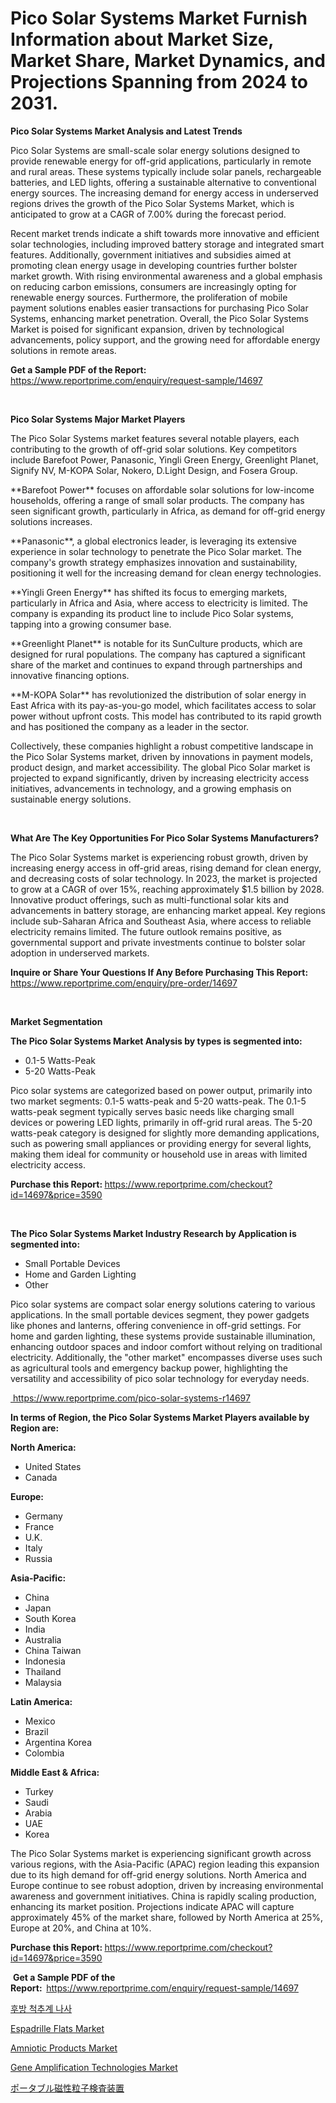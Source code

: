 <p><h1>Pico Solar Systems Market Furnish Information about Market Size, Market Share, Market Dynamics, and Projections Spanning from 2024 to 2031.</h1></p><p><strong>Pico Solar Systems Market Analysis and Latest Trends</strong></p>
<p><p>Pico Solar Systems are small-scale solar energy solutions designed to provide renewable energy for off-grid applications, particularly in remote and rural areas. These systems typically include solar panels, rechargeable batteries, and LED lights, offering a sustainable alternative to conventional energy sources. The increasing demand for energy access in underserved regions drives the growth of the Pico Solar Systems Market, which is anticipated to grow at a CAGR of 7.00% during the forecast period.</p><p>Recent market trends indicate a shift towards more innovative and efficient solar technologies, including improved battery storage and integrated smart features. Additionally, government initiatives and subsidies aimed at promoting clean energy usage in developing countries further bolster market growth. With rising environmental awareness and a global emphasis on reducing carbon emissions, consumers are increasingly opting for renewable energy sources. Furthermore, the proliferation of mobile payment solutions enables easier transactions for purchasing Pico Solar Systems, enhancing market penetration. Overall, the Pico Solar Systems Market is poised for significant expansion, driven by technological advancements, policy support, and the growing need for affordable energy solutions in remote areas.</p></p>
<p><strong>Get a Sample PDF of the Report:&nbsp;</strong> <a href="https://www.reportprime.com/enquiry/request-sample/14697">https://www.reportprime.com/enquiry/request-sample/14697</a></p>
<p>&nbsp;</p>
<p><strong>Pico Solar Systems Major Market Players</strong></p>
<p><p>The Pico Solar Systems market features several notable players, each contributing to the growth of off-grid solar solutions. Key competitors include Barefoot Power, Panasonic, Yingli Green Energy, Greenlight Planet, Signify NV, M-KOPA Solar, Nokero, D.Light Design, and Fosera Group.</p><p>**Barefoot Power** focuses on affordable solar solutions for low-income households, offering a range of small solar products. The company has seen significant growth, particularly in Africa, as demand for off-grid energy solutions increases.</p><p>**Panasonic**, a global electronics leader, is leveraging its extensive experience in solar technology to penetrate the Pico Solar market. The company's growth strategy emphasizes innovation and sustainability, positioning it well for the increasing demand for clean energy technologies.</p><p>**Yingli Green Energy** has shifted its focus to emerging markets, particularly in Africa and Asia, where access to electricity is limited. The company is expanding its product line to include Pico Solar systems, tapping into a growing consumer base.</p><p>**Greenlight Planet** is notable for its SunCulture products, which are designed for rural populations. The company has captured a significant share of the market and continues to expand through partnerships and innovative financing options.</p><p>**M-KOPA Solar** has revolutionized the distribution of solar energy in East Africa with its pay-as-you-go model, which facilitates access to solar power without upfront costs. This model has contributed to its rapid growth and has positioned the company as a leader in the sector.</p><p>Collectively, these companies highlight a robust competitive landscape in the Pico Solar Systems market, driven by innovations in payment models, product design, and market accessibility. The global Pico Solar market is projected to expand significantly, driven by increasing electricity access initiatives, advancements in technology, and a growing emphasis on sustainable energy solutions.</p></p>
<p>&nbsp;</p>
<p><strong>What Are The Key Opportunities For Pico Solar Systems Manufacturers?</strong></p>
<p><p>The Pico Solar Systems market is experiencing robust growth, driven by increasing energy access in off-grid areas, rising demand for clean energy, and decreasing costs of solar technology. In 2023, the market is projected to grow at a CAGR of over 15%, reaching approximately $1.5 billion by 2028. Innovative product offerings, such as multi-functional solar kits and advancements in battery storage, are enhancing market appeal. Key regions include sub-Saharan Africa and Southeast Asia, where access to reliable electricity remains limited. The future outlook remains positive, as governmental support and private investments continue to bolster solar adoption in underserved markets.</p></p>
<p><strong>Inquire or Share Your Questions If Any Before Purchasing This Report:</strong> <a href="https://www.reportprime.com/enquiry/pre-order/14697">https://www.reportprime.com/enquiry/pre-order/14697</a></p>
<p>&nbsp;</p>
<p><strong>Market Segmentation</strong></p>
<p><strong>The Pico Solar Systems Market Analysis by types is segmented into:</strong></p>
<p><ul><li>0.1-5 Watts-Peak</li><li>5-20 Watts-Peak</li></ul></p>
<p><p>Pico solar systems are categorized based on power output, primarily into two market segments: 0.1-5 watts-peak and 5-20 watts-peak. The 0.1-5 watts-peak segment typically serves basic needs like charging small devices or powering LED lights, primarily in off-grid rural areas. The 5-20 watts-peak category is designed for slightly more demanding applications, such as powering small appliances or providing energy for several lights, making them ideal for community or household use in areas with limited electricity access.</p></p>
<p><strong>Purchase this Report:&nbsp;</strong><a href="https://www.reportprime.com/checkout?id=14697&price=3590">https://www.reportprime.com/checkout?id=14697&price=3590</a></p>
<p>&nbsp;</p>
<p><strong>The Pico Solar Systems Market Industry Research by Application is segmented into:</strong></p>
<p><ul><li>Small Portable Devices</li><li>Home and Garden Lighting</li><li>Other</li></ul></p>
<p><p>Pico solar systems are compact solar energy solutions catering to various applications. In the small portable devices segment, they power gadgets like phones and lanterns, offering convenience in off-grid settings. For home and garden lighting, these systems provide sustainable illumination, enhancing outdoor spaces and indoor comfort without relying on traditional electricity. Additionally, the "other market" encompasses diverse uses such as agricultural tools and emergency backup power, highlighting the versatility and accessibility of pico solar technology for everyday needs.</p></p>
<p><a href="https://www.reportprime.com/pico-solar-systems-r14697">&nbsp;https://www.reportprime.com/pico-solar-systems-r14697</a></p>
<p><strong>In terms of Region, the Pico Solar Systems Market Players available by Region are:</strong></p>
<p>
    <p> <strong> North America: </strong>
        <ul>
            <li>United States</li>
            <li>Canada</li>
        </ul>
        </p> 
    <p> <strong> Europe: </strong>
        <ul>
            <li>Germany</li>
            <li>France</li>
            <li>U.K.</li>
            <li>Italy</li>
            <li>Russia</li>
        </ul>
        </p> 
    <p> <strong> Asia-Pacific: </strong>
        <ul>
            <li>China</li>
            <li>Japan</li>
            <li>South Korea</li>
            <li>India</li>
            <li>Australia</li>
            <li>China Taiwan</li>
            <li>Indonesia</li>
            <li>Thailand</li>
            <li>Malaysia</li>
        </ul>
        </p> 
    <p> <strong> Latin America: </strong>
        <ul>
            <li>Mexico</li>
            <li>Brazil</li>
            <li>Argentina Korea</li>
            <li>Colombia</li>
        </ul>
        </p> 
    <p> <strong> Middle East & Africa: </strong>
        <ul>
            <li>Turkey</li>
            <li>Saudi</li>
            <li>Arabia</li>
            <li>UAE</li>
            <li>Korea</li>
        </ul>
    </p>
    </p>
<p><p>The Pico Solar Systems market is experiencing significant growth across various regions, with the Asia-Pacific (APAC) region leading this expansion due to its high demand for off-grid energy solutions. North America and Europe continue to see robust adoption, driven by increasing environmental awareness and government initiatives. China is rapidly scaling production, enhancing its market position. Projections indicate APAC will capture approximately 45% of the market share, followed by North America at 25%, Europe at 20%, and China at 10%.</p></p>
<p><strong>Purchase this Report: </strong><a href="https://www.reportprime.com/checkout?id=14697&price=3590">https://www.reportprime.com/checkout?id=14697&price=3590</a></p>
<p>&nbsp;<strong>Get a Sample PDF of the Report:&nbsp;&nbsp;</strong><a href="https://www.reportprime.com/enquiry/request-sample/14697">https://www.reportprime.com/enquiry/request-sample/14697</a></p>
<p><strong></strong></p>
<p><p><a href="https://medium.com/@joydelacr54/%ED%9B%84%EC%B8%A1%EB%A9%B4-%EC%B2%99%EC%B6%94-%EC%8B%9C%EC%8A%A4%ED%85%9C-%EB%82%98%EC%82%AC%EB%A5%BC-%EC%A2%8C%EC%9A%B0%ED%95%98%EB%8A%94-%EC%9A%94%EC%9D%B8%EC%9D%80-%EB%AC%B4%EC%97%87%EC%9D%B8%EA%B0%80-2024%EB%85%84%EB%B6%80%ED%84%B0-2031%EB%85%84%EA%B9%8C%EC%A7%80%EC%9D%98-%EC%8B%9C%EC%9E%A5-%ED%86%B5%EC%B0%B0%EB%A0%A5-%EB%B0%8F-%EC%84%B1%EC%9E%A5-%EC%A0%84%EB%A7%9D-a079574372a2">후방 척추계 나사</a></p><p><a href="https://medium.com/@orinschowalter/the-global-market-overview-of-the-espadrille-flats-market-provides-a-unique-perspective-on-the-ba584cb15602">Espadrille Flats Market</a></p><p><a href="https://www.linkedin.com/pulse/what-influencing-future-amniotic-products-market-insights-cf18e?trackingId=2ujwiDEfTQSQcRgsYXLHlw%3D%3D">Amniotic Products Market</a></p><p><a href="https://github.com/NathanColeman327/Market-Research-Report-List-1/blob/main/gene-amplification-technologies-market.md">Gene Amplification Technologies Market</a></p><p><a href="https://medium.com/@mares423/portable-magnetic-particle-inspection-units-b0676c67252d">ポータブル磁性粒子検査装置</a></p></p>